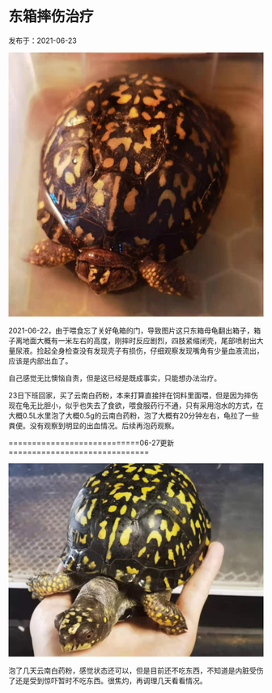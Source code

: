 # 东箱摔伤治疗

发布于：2021-06-23


![1.jpeg](./1.jpeg)

2021-06-22，由于喂食忘了关好龟箱的门，导致图片这只东箱母龟翻出箱子，箱子离地面大概有一米左右的高度，刚摔时反应剧烈，四肢紧缩闭壳，尾部喷射出大量尿液。捡起全身检查没有发现壳子有损伤，仔细观察发现嘴角有少量血液流出，应该是内部出血了。

自己感觉无比懊恼自责，但是这已经是既成事实，只能想办法治疗。

23日下班回家，买了云南白药粉，本来打算直接拌在饲料里面喂，但是因为摔伤现在龟无比胆小，似乎也失去了食欲，喂食服药行不通，只有采用泡水的方式，在大概0.5L水里泡了大概0.5g的云南白药粉，泡了大概有20分钟左右，龟拉了一些粪便。没有观察到明显的出血情况。后续再泡药观察。


============================06-27更新==============================


![2.jpeg](./2.jpeg)

泡了几天云南白药粉，感觉状态还可以，但是目前还不吃东西，不知道是内脏受伤了还是受到惊吓暂时不吃东西。很焦灼，再调理几天看看情况。